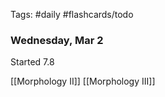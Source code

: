 Tags: #daily #flashcards/todo

### Wednesday, Mar 2

Started 7.8

[[Morphology II]]
[[Morphology III]]